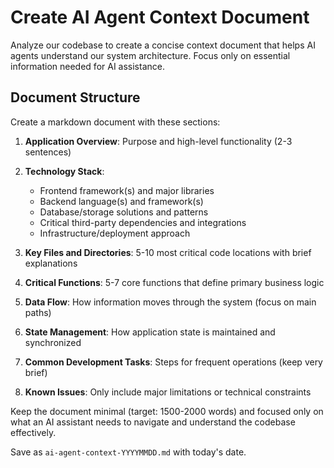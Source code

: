 # Create AI Agent Context Document

Analyze our codebase to create a concise context document that helps AI agents understand our system architecture. Focus only on essential information needed for AI assistance.

## Document Structure

Create a markdown document with these sections:

1. **Application Overview**: Purpose and high-level functionality (2-3 sentences)

2. **Technology Stack**:
   - Frontend framework(s) and major libraries
   - Backend language(s) and framework(s)
   - Database/storage solutions and patterns
   - Critical third-party dependencies and integrations
   - Infrastructure/deployment approach

3. **Key Files and Directories**: 5-10 most critical code locations with brief explanations

4. **Critical Functions**: 5-7 core functions that define primary business logic

5. **Data Flow**: How information moves through the system (focus on main paths)

6. **State Management**: How application state is maintained and synchronized

7. **Common Development Tasks**: Steps for frequent operations (keep very brief)

8. **Known Issues**: Only include major limitations or technical constraints

Keep the document minimal (target: 1500-2000 words) and focused only on what an AI assistant needs to navigate and understand the codebase effectively.

Save as `ai-agent-context-YYYYMMDD.md` with today's date.
